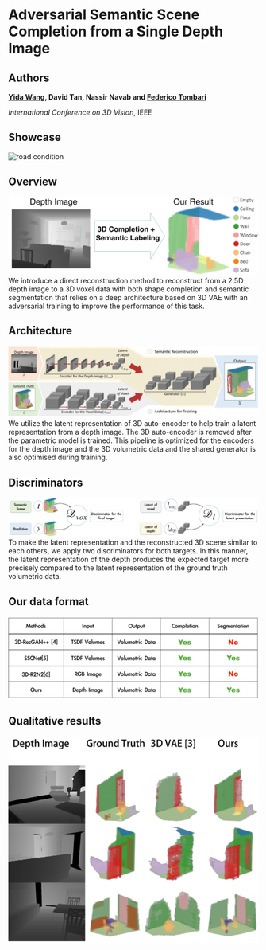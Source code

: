 # Adversarial Semantic Scene Completion from a Single Depth Image

## Authors
**[Yida Wang](https://wangyida.github.io/#about), David Tan, Nassir Navab and [Federico Tombari](http://campar.in.tum.de/Main/FedericoTombari)**

*International Conference on 3D Vision*, IEEE

## Showcase
 <img src="3dv/video.gif" alt="road condition" frameborder="0" style="border:0" >
 
## Overview
![](3dv/overview.png)
We introduce a direct reconstruction method to reconstruct from a 2.5D depth image to a 3D voxel data with both shape completion and semantic segmentation that relies on a deep architecture based on 3D VAE with an adversarial training to improve the performance of this task.

## Architecture
![](3dv/architecture.png)
We utilize the latent representation of 3D auto-encoder to help train a latent representation from a depth image. The 3D auto-encoder is removed after the parametric model is trained. This pipeline is optimized for the encoders for the depth image and the 3D volumetric data and the shared generator is also optimised during
training.

## Discriminators
![](3dv/discriminators.png)
To make the latent representation and the reconstructed 3D scene similar to each others, we apply two discriminators for both targets. In this manner, the latent representation of the depth produces the expected target more precisely compared to the latent representation of the ground truth volumetric data.

## Our data format
![](3dv/data_format.png)

## Qualitative results
![](3dv/qualitative_results.png)
